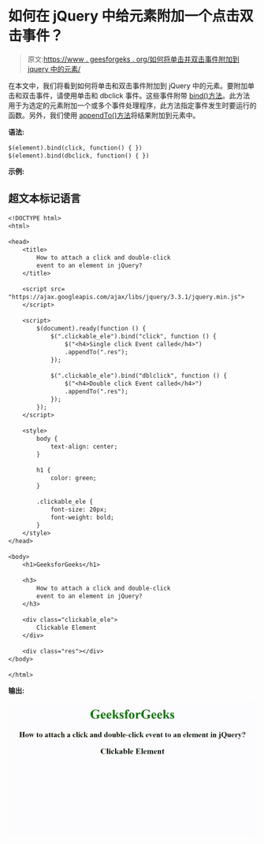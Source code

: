 # 如何在 jQuery 中给元素附加一个点击双击事件？

> 原文:[https://www . geesforgeks . org/如何将单击并双击事件附加到 jquery 中的元素/](https://www.geeksforgeeks.org/how-to-attach-a-click-and-double-click-event-to-an-element-in-jquery/)

在本文中，我们将看到如何将单击和双击事件附加到 jQuery 中的元素。要附加单击和双击事件，请使用单击和 dbclick 事件。这些事件附带 [bind()方法](https://www.geeksforgeeks.org/jquery-bind-with-examples/)。此方法用于为选定的元素附加一个或多个事件处理程序，此方法指定事件发生时要运行的函数。另外，我们使用 [appendTo()方法](https://www.geeksforgeeks.org/jquery-appendto-with-examples/)将结果附加到元素中。

**语法:**

```
$(element).bind(click, function() { })
$(element).bind(dbclick, function() { })
```

**示例:**

## 超文本标记语言

```
<!DOCTYPE html>
<html>

<head>
    <title>
        How to attach a click and double-click
        event to an element in jQuery?
    </title>

    <script src=
"https://ajax.googleapis.com/ajax/libs/jquery/3.3.1/jquery.min.js">
    </script>

    <script>
        $(document).ready(function () {
            $(".clickable_ele").bind("click", function () {
                $("<h4>Single click Event called</h4>")
                .appendTo(".res");
            });

            $(".clickable_ele").bind("dblclick", function () {
                $("<h4>Double click Event called</h4>")
                .appendTo(".res");
            });
        });
    </script>

    <style>
        body {
            text-align: center;
        }

        h1 {
            color: green;
        }

        .clickable_ele {
            font-size: 20px;
            font-weight: bold;
        }
    </style>
</head>

<body>
    <h1>GeeksforGeeks</h1>

    <h3>
        How to attach a click and double-click
        event to an element in jQuery?
    </h3>

    <div class="clickable_ele">
        Clickable Element
    </div>

    <div class="res"></div>
</body>

</html>
```

**输出:**

![](img/31f1f53909e1c4e86b6d7f4b34bbfcba.png)